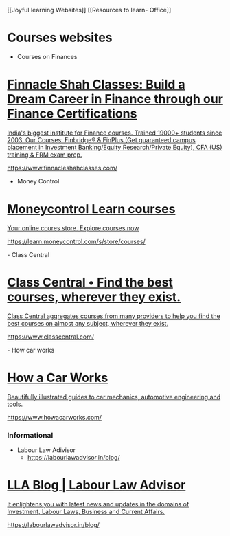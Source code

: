 [[Joyful learning Websites]]
[[Resources to learn- Office]]
# Courses websites
- Courses on Finances
<div class="rich-link-card-container"><a class="rich-link-card" href="https://www.finnacleshahclasses.com/" target="_blank">
	<div class="rich-link-image-container">
		<div class="rich-link-image" style="background-image: url('https://static.wixstatic.com/media/66f0ef_a877b88e61ba448dade2c04f26768c2b~mv2.png/v1/fill/w_2500,h_2500,al_c/66f0ef_a877b88e61ba448dade2c04f26768c2b~mv2.png')">
	</div>
	</div>
	<div class="rich-link-card-text">
		<h1 class="rich-link-card-title">Finnacle Shah Classes: Build a Dream Career in Finance through our Finance Certifications</h1>
		<p class="rich-link-card-description">
		India's biggest institute for Finance courses. Trained 19000+ students since 2003. Our Courses: Finbridge®️ & FinPlus (Get guaranteed campus placement in Investment Banking/Equity Research/Private Equity), CFA (US) training & FRM exam prep.
		</p>
		<p class="rich-link-href">
		https://www.finnacleshahclasses.com/
		</p>
	</div>
</a></div>


- Money Control
<div class="rich-link-card-container"><a class="rich-link-card" href="https://learn.moneycontrol.com/s/store/courses/" target="_blank">
	<div class="rich-link-image-container">
		<div class="rich-link-image" style="background-image: url('https://learn.moneycontrol.com/favicon.ico')">
	</div>
	</div>
	<div class="rich-link-card-text">
		<h1 class="rich-link-card-title">Moneycontrol Learn courses</h1>
		<p class="rich-link-card-description">
		Your online coures store. Explore courses now
		</p>
		<p class="rich-link-href">
		https://learn.moneycontrol.com/s/store/courses/
		</p>
	</div>
</a></div>
- Class Central
<div class="rich-link-card-container"><a class="rich-link-card" href="https://www.classcentral.com/" target="_blank">
	<div class="rich-link-image-container">
		<div class="rich-link-image" style="background-image: url('https://ccweb.imgix.net/https%3A%2F%2Fwww.classcentral.com%2Fimages%2Fmeta%2Fmeta-default.png?auto=format&ixlib=php-4.1.0&s=a980b3b7b5c83a15eac6da49bbbbc182')">
	</div>
	</div>
	<div class="rich-link-card-text">
		<h1 class="rich-link-card-title">Class Central • Find the best courses, wherever they exist.</h1>
		<p class="rich-link-card-description">
		Class Central aggregates courses from many providers to help you find the best courses on almost any subject, wherever they exist.
		</p>
		<p class="rich-link-href">
		https://www.classcentral.com/
		</p>
	</div>
</a></div>
- How car works
<div class="rich-link-card-container"><a class="rich-link-card" href="https://www.howacarworks.com/" target="_blank">
	<div class="rich-link-image-container">
		<div class="rich-link-image" style="background-image: url('https://www.howacarworks.com/assets/open-graph-image.en-d4992f8c59b6a1be431b2e4174dd478cd130f987bed8664a0eff19963abb408e.png')">
	</div>
	</div>
	<div class="rich-link-card-text">
		<h1 class="rich-link-card-title">How a Car Works</h1>
		<p class="rich-link-card-description">
		Beautifully illustrated guides to car mechanics, automotive engineering and tools.
		</p>
		<p class="rich-link-href">
		https://www.howacarworks.com/
		</p>
	</div>
</a></div>


### Informational
- Labour Law Adivisor
	- https://labourlawadvisor.in/blog/
<div class="rich-link-card-container"><a class="rich-link-card" href="https://labourlawadvisor.in/blog/" target="_blank">
	<div class="rich-link-image-container">
		<div class="rich-link-image" style="background-image: url('https://labourlawadvisor.in/blog/wp-content/uploads/2019/05/cropped-lla-logob1-192x192.jpg')">
	</div>
	</div>
	<div class="rich-link-card-text">
		<h1 class="rich-link-card-title">LLA Blog | Labour Law Advisor</h1>
		<p class="rich-link-card-description">
		It enlightens you with latest news and updates in the domains of Investment, Labour Laws, Business and Current Affairs.
		</p>
		<p class="rich-link-href">
		https://labourlawadvisor.in/blog/
		</p>
	</div>
</a></div>



